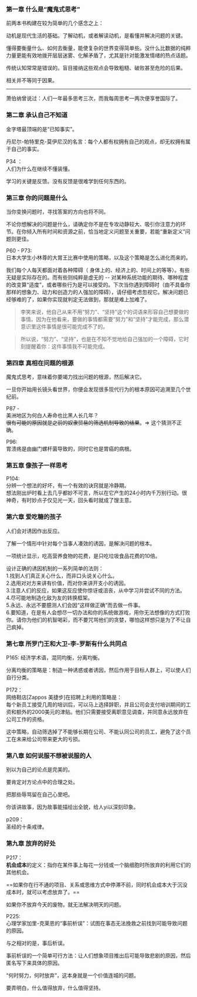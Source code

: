 

### 第一章 什么是“魔鬼式思考”

前两本书构建在较为简单的几个感念之上：

动机是现代生活的基础。了解动机，或者解读动机，是看懂并解决问题的关键。

懂得要衡量什么、如何去衡量，能使复杂的世界变得简单些。没什么比数据的纯粹力量更能有效地拨开层层迷雾、化解矛盾了，尤其是针对能激发情绪的热点话题。

传统认知常常是错误的。盲目接纳这些观点会导致粗糙、破败甚至危险的后果。

相关并不等同于因果。

---

萧伯纳曾说过：人们一年最多思考三次，而我每周思考一两次便享誉国际了。


### 第二章 承认自己不知道

金字塔最顶端的是“已知事实”。

丹尼尔-帕特里克-莫伊尼汉的名言：每个人都有权拥有自己的观点，却无权拥有属于自己的事实。


P34 ：  
人们为什么在继续不懂装懂。


学习的关键是反馈。没有反馈是很难学到任何东西的。


### 第三章 你的问题是什么

当你变换问题时，寻找答案的方向也将不同。

不论你想解决的问题是什么，请确定你不是在专攻动静较大、吸引你注意力的环节。在你倾入所有时间和资源之前，恰当地定义问题至关重要，若能“重新定义”问题则更佳。

P60 - P73:   
日本大学生小林尊的大胃王比赛中使用的策略，以及这个策略是怎么进化而来的。


我们每个人每天都面对着各种障碍（ 身体上的、经济上的、时间上的等等）。有些无疑是实际存在的。而有些则纯粹是虚无的 -- 对某种系统功能的期待、哪种程度的改变算“适度”，或者哪些行为是可以接受的。下次当你遇到障碍时（由不具备你那样的想象力、动力和创造力的人强加的障碍），请仔细考虑忽视它。解决问题已经够难的了，如果你实现就判定无法做到，那就是难上加难了。

> 李笑来说，他自己从来不用“努力”、“坚持”这个的词语来形容自己想要做的事情。因为在他看来，要做的事情都需要“努力”和“坚持”才能完成，那么潜意识里这件事情是很可能完成不了的。

>所以说，“努力”、“坚持”，也是在不知不觉地给自己强加的一个障碍，它时刻提醒着你：这件事情我不可能完成。

### 第四章 真相在问题的根源

魔鬼式思考，意味着你要竭力找出问题的根源，然后解决它。

一旦你开始用长镜头看世界，你便会发现很多现代行为的根本原因可追溯至几个世纪前。

P87 -   
美洲地区为何白人寿命也比黑人长几年？  
~~很有可能的原因就是之前的奴隶贸易的筛选机制导致的结果~~。=> 这个猜测不正确。

P96:  
胃溃疡是由幽门螺杆菌导致的，同时它也是胃癌的病根。

### 第五章 像孩子一样思考

P104:  
分辨一个想法的好坏，有一个有效的诀窍就是冷静期。  
想法刚出炉时看上去几乎都妙不可言，所以在它产生的24小时内千万别行动。很神奇，有时妙点子仅见光一天，回头看时就成了馊主意。


### 第六章 爱吃糖的孩子

人们会对诱因作出反应。

了解一个情形中针对每个当事人凑效的诱因，是解决问题的根本。



一项统计显示，吃高营养食物的花费，是只吃垃圾食品花费的10倍。

设计正确的诱因机制的一系列简单的法则：  
1.找到人们真正关心什么，而非口头说关心什么。  
2.选用对对方来讲有价值，而对你来讲开支小的诱因。  
3.注意人们的反应，如果这反应使你惊讶或沮丧，从中学习并尝试不同的方法。  
4.尽可能地制造化敌为友的转换框架。  
5.永远、永远不要臆测人们会因“这样做正确”而去做一件事。  
6.要知道，在是有人会想尽一切办法和你的系统做游戏，用你无法想像的方式打败你。请你为他们的机智喝彩，而不要咒骂他们的贪婪，哪怕这样想只是为了不让自己疯掉。

### 第七章 所罗门王和大卫-李-罗斯有什么共同点

P165:
经济学术语，混同均衡，分离均衡。

分离均衡的策略是：制造一种诱惑或者诱因，然后作用于目标人群上，可以使人们自行分类。

P172：  
网络鞋店[Zappos 美捷步]在招聘上利用的策略是：  
每个新员工接受几周的培训后，可以马上选择辞职，并且公司会支付培训期间的工资和额外的2000美元的津贴。他们只需要接受离职意见调查，并同意永远放弃在公司工作的资格。

这中策略，自动筛选掉了不能够长期在公司、不能认同公司的员工，避免了这个员工在未来给公司带来更大的亏损。


### 第八章 如何说服不想被说服的人

别以为自己的论点是完美的。

要肯定对方论点中的合理之处。

把那些辱骂留在自己心里吧。

你该讲故事，因为故事能描绘出全貌，给人yi以深刻印象。

p209：  
圣经的十条戒律。

### 第九章 放弃的好处

P217：  
**机会成本**的定义：指你在某件事上每花一分钱或一个脑细胞时所放弃的利用它们的其他机会。

==如果你在行不通的项目、关系或思维方式中停滞不前，同时机会成本大于沉没成本时，就可以考虑放弃了。==

如果你不放弃今天的废物，就无法解决明天的问题。


P225:  
心理学家加里-克莱恩的“事前析误”：试图在事态无法挽救之前找到可能导致问题的原因。

与之相对的是，事后析误。

事前析误的一个简单可行方法：让人们想象项目推出后可能导致悲剧的原因，然后匿名写下来具体的原因。

“何时努力，何时放弃”，这本身就是一个价值连城的问题。


要弄明白，什么值得放弃，什么值得坚持。




